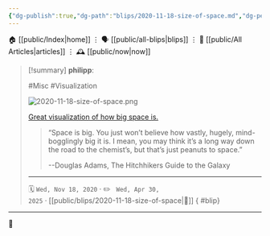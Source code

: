 ```yaml
---
{"dg-publish":true,"dg-path":"blips/2020-11-18-size-of-space.md","dg-permalink":"2020/11/18/size-of-space/","permalink":"/2020/11/18/size-of-space/","title":"philipp @ 2020-11-18"}
---
```



<div class="transclusion internal-embed is-loaded"><div class="markdown-embed">




🏠 [[public/Index\|home]]  ⋮ 🗣️ [[public/all-blips\|blips]] ⋮  📝 [[public/All Articles\|articles]]  ⋮ 🕰️ [[public/now\|now]]


</div></div>


> [!summary] **philipp**:
>
> #Misc #Visualization
>
> ![2020-11-18-size-of-space.png](/img/user/attachments/2020-11-18-size-of-space.png)
>
> [Great visualization of how big space is.](https://neal.fun/size-of-space/)
>
> > “Space is big. You just won’t believe how vastly, hugely, mind-bogglingly big it is. I mean, you may think it’s a long way down the road to the chemist’s, but that’s just peanuts to space.”
> >
> > --Douglas Adams, The Hitchhikers Guide to the Galaxy
> - - -
>
> 🗓️ <code>Wed, Nov 18, 2020</code>  · ✏️ <code> Wed, Apr 30, 2025</code>  · [[public/blips/2020-11-18-size-of-space\|🔗]]
{ #blip}


- - -

 👾
